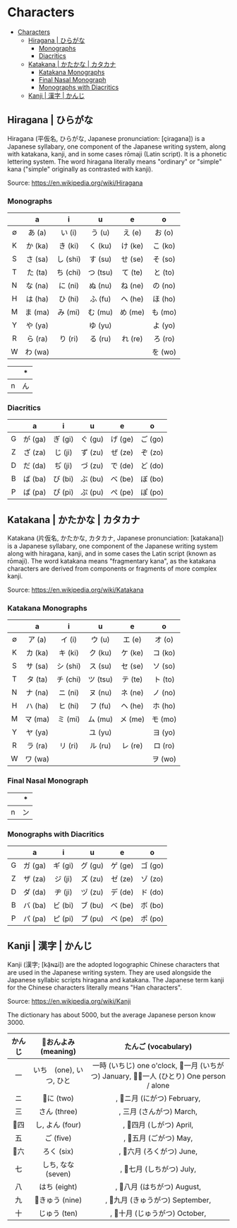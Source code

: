 # Characters

- [Characters](#characters)
  - [Hiragana | ひらがな](#hiragana--%E3%81%B2%E3%82%89%E3%81%8C%E3%81%AA)
    - [Monographs](#monographs)
    - [Diacritics](#diacritics)
  - [Katakana | かたかな | カタカナ](#katakana--%E3%81%8B%E3%81%9F%E3%81%8B%E3%81%AA--%E3%82%AB%E3%82%BF%E3%82%AB%E3%83%8A)
    - [Katakana Monographs](#katakana-monographs)
    - [Final Nasal Monograph](#final-nasal-monograph)
    - [Monographs with Diacritics](#monographs-with-diacritics)
  - [Kanji | 漢字 | かんじ](#kanji--%E6%BC%A2%E5%AD%97--%E3%81%8B%E3%82%93%E3%81%98)

## Hiragana | ひらがな

Hiragana (平仮名, ひらがな, Japanese pronunciation: [çiɾaɡana]) is a Japanese syllabary, one component of the Japanese writing system, along with katakana, kanji, and in some cases rōmaji (Latin script). It is a phonetic lettering system. The word hiragana literally means "ordinary" or "simple" kana ("simple" originally as contrasted with kanji).

Source: <https://en.wikipedia.org/wiki/Hiragana>

### Monographs

| | a | i | u | e | o |
|:---:|:---:|:---:|:---:|:---:|:---:|
| ∅ | あ (a) | い (i) | う (u) | え (e) | お (o) |
| K | か (ka) | き (ki) | く (ku) | け (ke) | こ (ko) |
| S | さ (sa) | し (shi) | す (su) | せ (se) | そ (so) |
| T | た (ta) | ち (chi) | つ (tsu) | て (te) | と (to) |
| N | な (na) | に (ni) | ぬ (nu) | ね (ne) | の (no) |
| H | は (ha) | ひ (hi) | ふ (fu) | へ (he) | ほ (ho) |
| M | ま (ma) | み (mi) | む (mu) | め (me) | も (mo) |
| Y | や (ya) |  | ゆ (yu) |  | よ (yo) |
| R | ら (ra) | り (ri) | る (ru) | れ (re) | ろ (ro) |
| W | わ (wa) |  |  |  | を (wo) |

| | * |
|:---:|:---:|
| n | ん |

### Diacritics

| | a | i | u | e | o |
|:---:|:---:|:---:|:---:|:---:|:---:|
| G | が (ga) | ぎ (gi) | ぐ (gu) | げ (ge) | ご (go) |
| Z | ざ (za) | じ (ji) | ず (zu) | ぜ (ze) | ぞ (zo) |
| D | だ (da) | ぢ (ji) | づ (zu) | で (de) | ど (do) |
| B | ば (ba) | び (bi) | ぶ (bu) | べ (be) | ぼ (bo) |
| P | ぱ (pa) | ぴ (pi) | ぷ (pu) | ぺ (pe) | ぽ (po) |

## Katakana | かたかな | カタカナ

Katakana (片仮名, かたかな, カタカナ, Japanese pronunciation: [katakana]) is a Japanese syllabary, one component of the Japanese writing system along with hiragana, kanji, and in some cases the Latin script (known as rōmaji). The word katakana means "fragmentary kana", as the katakana characters are derived from components or fragments of more complex kanji.

Source: <https://en.wikipedia.org/wiki/Katakana>

### Katakana Monographs

| | a | i | u | e | o |
|:---:|:---:|:---:|:---:|:---:|:---:|
| ∅ | ア (a) | イ (i) | ウ (u) | エ (e) | オ (o) |
| K | カ (ka) | キ (ki) | ク (ku) | ケ (ke) | コ (ko) |
| S | サ (sa) | シ (shi) | ス (su) | セ (se) | ソ (so) |
| T | タ (ta) | チ (chi) | ツ (tsu) | テ (te) | ト (to) |
| N | ナ (na) | ニ (ni) | ヌ (nu) | ネ (ne) | ノ (no) |
| H | ハ (ha) | ヒ (hi) | フ (fu) | ヘ (he) | ホ (ho) |
| M | マ (ma) | ミ (mi) | ム (mu) | メ (me) | モ (mo) |
| Y | ヤ (ya) |  | ユ (yu) |  | ヨ (yo) |
| R | ラ (ra) | リ (ri) | ル (ru) | レ (re) | ロ (ro) |
| W | ワ (wa) |  |  |  | ヲ (wo) |

### Final Nasal Monograph

| | * |
|:---:|:---:|
| n | ン |

### Monographs with Diacritics

| | a | i | u | e | o |
|:---:|:---:|:---:|:---:|:---:|:---:|
| G | ガ (ga) | ギ (gi) | グ (gu) | ゲ (ge) | ゴ (go) |
| Z | ザ (za) | ジ (ji) | ズ (zu) | ゼ (ze) | ゾ (zo) |
| D | ダ (da) | ヂ (ji) | ヅ (zu) | デ (de) | ド (do) |
| B | バ (ba) | ビ (bi) | ブ (bu) | ベ (be) | ボ (bo) |
| P | パ (pa) | ピ (pi) | プ (pu) | ペ (pe) | ポ (po) |

## Kanji | 漢字 | かんじ

Kanji (漢字; [kã̠ɴʑi]) are the adopted logographic Chinese characters that are used in the Japanese writing system. They are used alongside the Japanese syllabic scripts hiragana and katakana. The Japanese term kanji for the Chinese characters literally means "Han characters".

Source: <https://en.wikipedia.org/wiki/Kanji>

The dictionary has about 5000, but the average Japanese person know 3000.

| かんじ | おんよみ (meaning) | たんご (vocabulary) |
|:---:|:---:|:---:|
| 一 | いち　(one), いつ, ひと | 一時 (いちじ) one o'clock, 一月 (いちがつ) January, 一人 (ひとり) One person / alone |
| ニ | に (two) | , ニ月 (にがつ) February, |
| 三 | さん (three) | , 三月 (さんがつ) March, |
| 四 | し, よん (four) | , 四月 (しがつ) April, |
| 五 | ご (five) | , 五月 (ごがつ) May, |
| 六 | ろく (six) | , 六月 (ろくがつ) June, |
| 七 | しち, なな (seven) | , 七月 (しちがつ) July, |
| 八 | はち (eight) | , 八月 (はちがつ) August, |
| 九 | きゅう (nine) | , 九月 (きゅうがつ) September, |
| 十 | じゅう (ten) | , 十月 (じゅうがつ) October, |